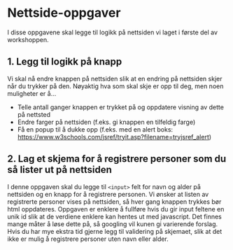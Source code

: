 # Nettside-oppgaver

I disse oppgavene skal legge til logikk på nettsiden vi laget i første del av workshoppen.

## 1. Legg til logikk på knapp
Vi skal nå endre knappen på nettsiden slik at en endring på nettsiden skjer når du trykker på den.
Nøyaktig hva som skal skje er opp til deg, men noen muligheter er å...
* Telle antall ganger knappen er trykket på og oppdatere visning av dette på nettsted
* Endre farger på nettsiden (f.eks. gi knappen en tilfeldig farge)
* Få en popup til å dukke opp (f.eks. med en alert boks: https://www.w3schools.com/jsref/tryit.asp?filename=tryjsref_alert)

## 2. Lag et skjema for å registrere personer som du så lister ut på nettsiden
I denne oppgaven skal du legge til `<input>` felt for navn og alder på nettsiden og en knapp for å registrere personen.
Vi ønsker at listen av registrerte personer vises på nettsiden, så hver gang knappen trykkes bør html oppdateres.
Oppgaven er enklere å fullføre hvis du gir input feltene en unik id slik at de verdiene enklere kan hentes ut med javascript. Det finnes mange måter å løse dette på, så googling vil kunen gi varierende forslag.
Hvis du har mye ekstra tid gjerne legg til validering på skjemaet, slik at det ikke er mulig å registrere personer uten navn eller alder.
